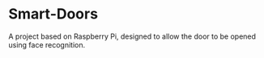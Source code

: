 # Smart-Doors
A project based on Raspberry Pi, designed to allow the door to be opened using face recognition.
<!--stackedit_data:
eyJoaXN0b3J5IjpbMTk3MDcwMDY2Nl19
-->